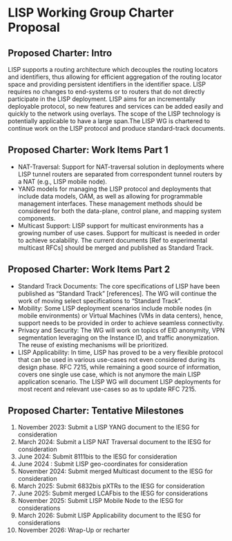 # LISP Working Group Charter Proposal


## Proposed Charter: Intro

LISP supports a routing architecture which decouples the routing locators and identifiers, thus
allowing for efficient aggregation of the routing locator space and providing persistent
identifiers in the identifier space. LISP requires no changes to end-systems or to routers that
do not directly participate in the LISP deployment. LISP aims for an incrementally deployable
protocol, so new features and services can be added easily and quickly to the network using
overlays. The scope of the LISP technology is potentially applicable to have a large span.The
LISP WG is chartered to continue work on the LISP protocol and produce standard-track
documents.


## Proposed Charter: Work Items Part 1

- NAT-Traversal: Support for NAT-traversal solution in deployments where LISP tunnel routers
are separated from correspondent tunnel routers by a NAT (e.g., LISP mobile node).
- YANG models for managing the LISP protocol and deployments that include data models,
OAM, as well as allowing for programmable management interfaces. These management
methods should be considered for both the data-plane, control plane, and mapping system
components.
- Multicast Support: LISP support for multicast environments has a growing number of use
cases. Support for multicast is needed in order to achieve scalability. The current documents
[Ref to experimental multicast RFCs] should be merged and published as Standard Track.


## Proposed Charter: Work Items Part 2

- Standard Track Documents: The core specifications of LISP have been published as
“Standard Track” [references]. The WG will continue the work of moving select
specifications to “Standard Track”.
- Mobility: Some LISP deployment scenarios include mobile nodes (in mobile environments)
or Virtual Machines (VMs in data centers), hence, support needs to be provided in order to
achieve seamless connectivity.
- Privacy and Security: The WG will work on topics of EID anonymity, VPN segmentation
leveraging on the Instance ID, and traffic anonymization. The reuse of existing mechanisms
will be prioritized.
- LISP Applicability: In time, LISP has proved to be a very flexible protocol that can be used
in various use-cases not even considered during its design phase. RFC 7215, while
remaining a good source of information, covers one single use case, which is not anymore
the main LISP application scenario. The LISP WG will document LISP deployments for most
recent and relevant use-cases so as to update RFC 7215.


## Proposed Charter: Tentative Milestones

1. November 2023: Submit a LISP YANG document to the IESG for consideration
2. March 2024: Submit a LISP NAT Traversal document to the IESG for consideration
3. June 2024: Submit 8111bis to the IESG for consideration
4. June 2024 : Submit LISP geo-coordinates for consideration
5. November 2024: Submit merged Multicast document to the IESG for consideration
6. March 2025: Submit 6832bis pXTRs to the IESG for consideration
7. June 2025: Submit merged LCAFbis to the IESG for considerations
8. November 2025: Submit LISP Mobile Node to the IESG for considerations
9. March 2026: Submit LISP Applicability document to the IESG for considerations
10. November 2026: Wrap-Up or recharter
